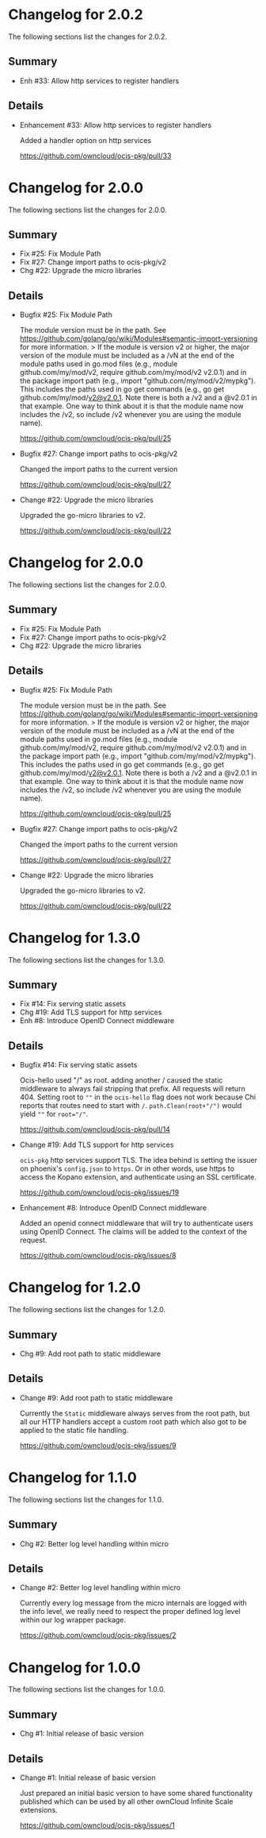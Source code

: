 # Changelog for 2.0.2

The following sections list the changes for 2.0.2.

## Summary

 * Enh #33: Allow http services to register handlers

## Details

 * Enhancement #33: Allow http services to register handlers

   Added a handler option on http services

   https://github.com/owncloud/ocis-pkg/pull/33


# Changelog for 2.0.0

The following sections list the changes for 2.0.0.

## Summary

 * Fix #25: Fix Module Path
 * Fix #27: Change import paths to ocis-pkg/v2
 * Chg #22: Upgrade the micro libraries

## Details

 * Bugfix #25: Fix Module Path

   The module version must be in the path. See
   https://github.com/golang/go/wiki/Modules#semantic-import-versioning for more
   information. > If the module is version v2 or higher, the major version of the module must be
   included as a /vN at the end of the module paths used in go.mod files (e.g., module
   github.com/my/mod/v2, require github.com/my/mod/v2 v2.0.1) and in the package import path
   (e.g., import "github.com/my/mod/v2/mypkg"). This includes the paths used in go get
   commands (e.g., go get github.com/my/mod/v2@v2.0.1. Note there is both a /v2 and a @v2.0.1 in
   that example. One way to think about it is that the module name now includes the /v2, so include
   /v2 whenever you are using the module name).

   https://github.com/owncloud/ocis-pkg/pull/25

 * Bugfix #27: Change import paths to ocis-pkg/v2

   Changed the import paths to the current version

   https://github.com/owncloud/ocis-pkg/pull/27

 * Change #22: Upgrade the micro libraries

   Upgraded the go-micro libraries to v2.

   https://github.com/owncloud/ocis-pkg/pull/22


# Changelog for 2.0.0

The following sections list the changes for 2.0.0.

## Summary

 * Fix #25: Fix Module Path
 * Fix #27: Change import paths to ocis-pkg/v2
 * Chg #22: Upgrade the micro libraries

## Details

 * Bugfix #25: Fix Module Path

   The module version must be in the path. See
   https://github.com/golang/go/wiki/Modules#semantic-import-versioning for more
   information. > If the module is version v2 or higher, the major version of the module must be
   included as a /vN at the end of the module paths used in go.mod files (e.g., module
   github.com/my/mod/v2, require github.com/my/mod/v2 v2.0.1) and in the package import path
   (e.g., import "github.com/my/mod/v2/mypkg"). This includes the paths used in go get
   commands (e.g., go get github.com/my/mod/v2@v2.0.1. Note there is both a /v2 and a @v2.0.1 in
   that example. One way to think about it is that the module name now includes the /v2, so include
   /v2 whenever you are using the module name).

   https://github.com/owncloud/ocis-pkg/pull/25

 * Bugfix #27: Change import paths to ocis-pkg/v2

   Changed the import paths to the current version

   https://github.com/owncloud/ocis-pkg/pull/27

 * Change #22: Upgrade the micro libraries

   Upgraded the go-micro libraries to v2.

   https://github.com/owncloud/ocis-pkg/pull/22


# Changelog for 1.3.0

The following sections list the changes for 1.3.0.

## Summary

 * Fix #14: Fix serving static assets
 * Chg #19: Add TLS support for http services
 * Enh #8: Introduce OpenID Connect middleware

## Details

 * Bugfix #14: Fix serving static assets

   Ocis-hello used "/" as root. adding another / caused the static middleware to always fail
   stripping that prefix. All requests will return 404. Setting root to `""` in the `ocis-hello`
   flag does not work because Chi reports that routes need to start with `/`.
   `path.Clean(root+"/")` would yield `""` for `root="/"`.

   https://github.com/owncloud/ocis-pkg/pull/14

 * Change #19: Add TLS support for http services

   `ocis-pkg` http services support TLS. The idea behind is setting the issuer on phoenix's
   `config.json` to `https`. Or in other words, use https to access the Kopano extension, and
   authenticate using an SSL certificate.

   https://github.com/owncloud/ocis-pkg/issues/19

 * Enhancement #8: Introduce OpenID Connect middleware

   Added an openid connect middleware that will try to authenticate users using OpenID Connect.
   The claims will be added to the context of the request.

   https://github.com/owncloud/ocis-pkg/issues/8


# Changelog for 1.2.0

The following sections list the changes for 1.2.0.

## Summary

 * Chg #9: Add root path to static middleware

## Details

 * Change #9: Add root path to static middleware

   Currently the `Static` middleware always serves from the root path, but all our HTTP handlers
   accept a custom root path which also got to be applied to the static file handling.

   https://github.com/owncloud/ocis-pkg/issues/9


# Changelog for 1.1.0

The following sections list the changes for 1.1.0.

## Summary

 * Chg #2: Better log level handling within micro

## Details

 * Change #2: Better log level handling within micro

   Currently every log message from the micro internals are logged with the info level, we really
   need to respect the proper defined log level within our log wrapper package.

   https://github.com/owncloud/ocis-pkg/issues/2


# Changelog for 1.0.0

The following sections list the changes for 1.0.0.

## Summary

 * Chg #1: Initial release of basic version

## Details

 * Change #1: Initial release of basic version

   Just prepared an initial basic version to have some shared functionality published which can
   be used by all other ownCloud Infinite Scale extensions.

   https://github.com/owncloud/ocis-pkg/issues/1


